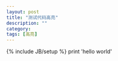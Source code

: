 ```yaml
---
layout: post
title: "测试代码高亮"
description: ""
category: 
tags: [高亮]
---
```

{% include JB/setup %}
print 'hello world'
